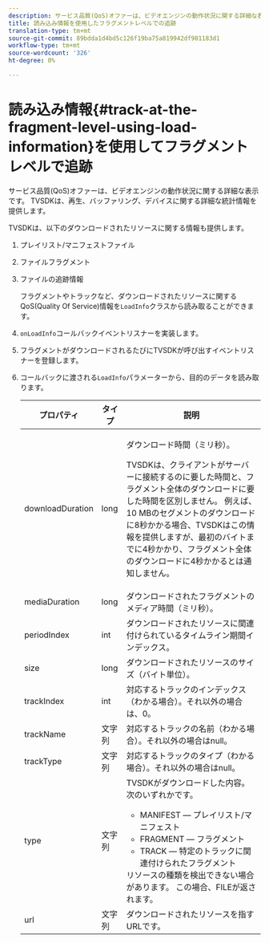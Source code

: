 ```yaml
---
description: サービス品質(QoS)オファーは、ビデオエンジンの動作状況に関する詳細な表示です。 TVSDKは、再生、バッファリング、デバイスに関する詳細な統計情報を提供します。
title: 読み込み情報を使用したフラグメントレベルでの追跡
translation-type: tm+mt
source-git-commit: 89bdda1d4bd5c126f19ba75a819942df901183d1
workflow-type: tm+mt
source-wordcount: '326'
ht-degree: 0%

---
```



# 読み込み情報{#track-at-the-fragment-level-using-load-information}を使用してフラグメントレベルで追跡

サービス品質(QoS)オファーは、ビデオエンジンの動作状況に関する詳細な表示です。 TVSDKは、再生、バッファリング、デバイスに関する詳細な統計情報を提供します。

TVSDKは、以下のダウンロードされたリソースに関する情報も提供します。

1. プレイリスト/マニフェストファイル
1. ファイルフラグメント
1. ファイルの追跡情報

   フラグメントやトラックなど、ダウンロードされたリソースに関するQoS(Quality Of Service)情報を`LoadInfo`クラスから読み取ることができます。

1. `onLoadInfo`コールバックイベントリスナーを実装します。
1. フラグメントがダウンロードされるたびにTVSDKが呼び出すイベントリスナーを登録します。
1. コールバックに渡される`LoadInfo`パラメーターから、目的のデータを読み取ります。

   <table id="table_06BD536A23AB4A73B510998426BAE143"> 
    <thead> 
      <tr> 
      <th colname="col01" class="entry"> プロパティ </th> 
      <th colname="col1" class="entry"> タイプ </th> 
      <th colname="col2" class="entry"> 説明 </th> 
      </tr> 
    </thead>
    <tbody> 
      <tr> 
      <td colname="col01"> <span class="codeph"> downloadDuration  </span> </td> 
      <td colname="col1"> <span class="codeph"> long  </span> </td> 
      <td colname="col2"> <p>ダウンロード時間（ミリ秒）。 </p> <p>TVSDKは、クライアントがサーバーに接続するのに要した時間と、フラグメント全体のダウンロードに要した時間を区別しません。 例えば、10 MBのセグメントのダウンロードに8秒かかる場合、TVSDKはこの情報を提供しますが、最初のバイトまでに4秒かかり、フラグメント全体のダウンロードに4秒かかるとは通知しません。 </p> </td> 
      </tr> 
      <tr> 
      <td colname="col01"> <span class="codeph"> mediaDuration  </span> </td> 
      <td colname="col1"> <span class="codeph"> long  </span> </td> 
      <td colname="col2"> ダウンロードされたフラグメントのメディア時間（ミリ秒）。 </td> 
      </tr> 
      <tr> 
      <td colname="col01"> <span class="codeph"> periodIndex  </span> </td> 
      <td colname="col1"> <span class="codeph"> int  </span> </td> 
      <td colname="col2"> ダウンロードされたリソースに関連付けられているタイムライン期間インデックス。 </td> 
      </tr> 
      <tr> 
      <td colname="col01"> <span class="codeph"> size  </span> </td> 
      <td colname="col1"> <span class="codeph"> long  </span> </td> 
      <td colname="col2"> ダウンロードされたリソースのサイズ（バイト単位）。 </td> 
      </tr> 
      <tr> 
      <td colname="col01"> <span class="codeph"> trackIndex  </span> </td> 
      <td colname="col1"> <span class="codeph"> int  </span> </td> 
      <td colname="col2"> 対応するトラックのインデックス（わかる場合）。それ以外の場合は、0。 </td> 
      </tr> 
      <tr> 
      <td colname="col01"> <span class="codeph"> trackName  </span> </td> 
      <td colname="col1"> <span class="codeph"> 文字列  </span> </td> 
      <td colname="col2"> 対応するトラックの名前（わかる場合）。それ以外の場合はnull。 </td> 
      </tr> 
      <tr> 
      <td colname="col01"> <span class="codeph"> trackType  </span> </td> 
      <td colname="col1"> <span class="codeph"> 文字列  </span> </td> 
      <td colname="col2"> 対応するトラックのタイプ（わかる場合）。それ以外の場合はnull。 </td> 
      </tr> 
      <tr> 
      <td colname="col01"> <span class="codeph"> type  </span> </td> 
      <td colname="col1"> <span class="codeph"> 文字列  </span> </td> 
      <td colname="col2"> TVSDKがダウンロードした内容。 次のいずれかです。 
      <ul id="ul_9C3BDEBD878544DA95C7FF81114F9B5C"> 
      <li id="li_A093552B492A44FD8B30785E465F6886">MANIFEST — プレイリスト/マニフェスト </li> 
      <li id="li_DEF9AC71AA564F9BB4C5D4E834432EE5">FRAGMENT — フラグメント </li> 
      <li id="li_57821F47B6F04CD38570BCE6447A01B8">TRACK — 特定のトラックに関連付けられたフラグメント </li> 
      </ul> リソースの種類を検出できない場合があります。 この場合、FILEが返されます。 </td> 
      </tr> 
      <tr> 
      <td colname="col01"> <span class="codeph"> url  </span> </td> 
      <td colname="col1"> <span class="codeph"> 文字列  </span> </td> 
      <td colname="col2"> ダウンロードされたリソースを指すURLです。 </td> 
      </tr> 
    </tbody> 
   </table>
